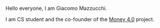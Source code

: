 Hello everyone, I am Giacomo Mazzucchi. 

I am CS student and the co-founder of the [Money 4.0](https://www.money4point.com/ "Money 4.0 Home") project.

